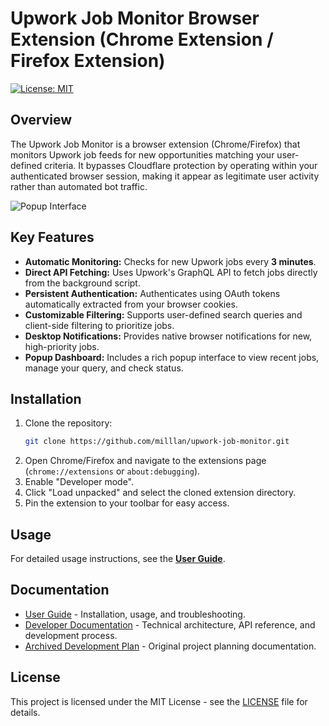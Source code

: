 # Upwork Job Monitor Browser Extension (Chrome Extension / Firefox Extension)

[![License: MIT](https://img.shields.io/badge/License-MIT-yellow.svg)](https://opensource.org/licenses/MIT)

## Overview

The Upwork Job Monitor is a browser extension (Chrome/Firefox) that monitors Upwork job feeds for new opportunities matching your user-defined criteria. It bypasses Cloudflare protection by operating within your authenticated browser session, making it appear as legitimate user activity rather than automated bot traffic.

![Popup Interface](https://github.com/milllan/upwork-job-monitor/assets/198157/e615e4f4-5555-4675-81e0-745a70992348)

## Key Features

- **Automatic Monitoring:** Checks for new Upwork jobs every **3 minutes**.
- **Direct API Fetching:** Uses Upwork's GraphQL API to fetch jobs directly from the background script.
- **Persistent Authentication:** Authenticates using OAuth tokens automatically extracted from your browser cookies.
- **Customizable Filtering:** Supports user-defined search queries and client-side filtering to prioritize jobs.
- **Desktop Notifications:** Provides native browser notifications for new, high-priority jobs.
- **Popup Dashboard:** Includes a rich popup interface to view recent jobs, manage your query, and check status.

## Installation

1.  Clone the repository:
    ```bash
    git clone https://github.com/milllan/upwork-job-monitor.git
    ```
2.  Open Chrome/Firefox and navigate to the extensions page (`chrome://extensions` or `about:debugging`).
3.  Enable "Developer mode".
4.  Click "Load unpacked" and select the cloned extension directory.
5.  Pin the extension to your toolbar for easy access.

## Usage

For detailed usage instructions, see the [**User Guide**](docs/1-user/guide.md).

## Documentation

- [User Guide](docs/1-user/guide.md) - Installation, usage, and troubleshooting.
- [Developer Documentation](docs/2-developer/01-architecture.md) - Technical architecture, API reference, and development process.
- [Archived Development Plan](docs/4-archive/original-development-plan.md) - Original project planning documentation.

## License

This project is licensed under the MIT License - see the [LICENSE](LICENSE) file for details.